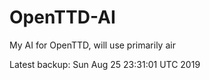 # OpenTTD-AI
My AI for OpenTTD, will use primarily air

Latest backup: Sun Aug 25 23:31:01 UTC 2019
